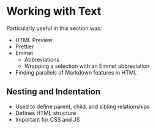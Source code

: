 # Working with Text

Particularly useful in this section was:

- HTML Preview
- Prettier
- Emmet
  - Abbreviations
  - Wrapping a selection with an Emmet abbreviation
- Finding parallels of Markdown features in HTML

## Nesting and Indentation

- Used to define parent, child, and sibling relationships
- Defines HTML structure
- Important for CSS and JS

<!--
## Paragraphs

The following will be compressed into a single line:
```html
<body>
  Lorem ipsum dolor sit amet, consectetur adipiscing elit, sed do eiusmod tempor
  incididunt ut labore et dolore magna aliqua.

  Ut enim ad minim veniam, quis nostrud exercitation ullamco laboris
  nisi ut aliquip ex ea commodo consequat.
</body>
```

## Headings

## Bold text

## Italicized text

## Nesting and indentation

## HTML comments
-->
